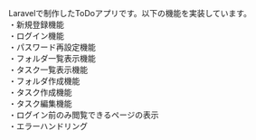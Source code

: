 Laravelで制作したToDoアプリです。以下の機能を実装しています。<br>
・新規登録機能<br>
・ログイン機能<br>
・パスワード再設定機能<br>
・フォルダ一覧表示機能<br>
・タスク一覧表示機能<br>
・フォルダ作成機能<br>
・タスク作成機能<br>
・タスク編集機能<br>
・ログイン前のみ閲覧できるページの表示<br>
・エラーハンドリング
